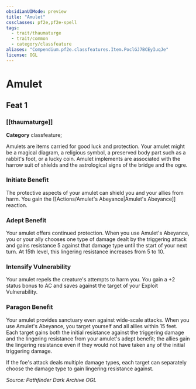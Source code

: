 ```yaml
---
obsidianUIMode: preview
title: "Amulet"
cssclasses: pf2e,pf2e-spell
tags:
  - trait/thaumaturge
  - trait/common
  - category/classfeature
aliases: "Compendium.pf2e.classfeatures.Item.PoclGJ7BCEyIuqJe"
license: OGL
---
```

# Amulet
## Feat 1
### [[thaumaturge]]

**Category** classfeature; 




Amulets are items carried for good luck and protection. Your amulet might be a magical diagram, a religious symbol, a preserved body part such as a rabbit's foot, or a lucky coin. Amulet implements are associated with the harrow suit of shields and the astrological signs of the bridge and the ogre.

### **Initiate Benefit**

The protective aspects of your amulet can shield you and your allies from harm. You gain the [[Actions/Amulet's Abeyance|Amulet's Abeyance]] reaction.

### **Adept Benefit**

Your amulet offers continued protection. When you use Amulet's Abeyance, you or your ally chooses one type of damage dealt by the triggering attack and gains resistance 5 against that damage type until the start of your next turn. At 15th level, this lingering resistance increases from 5 to 10.

### **Intensify Vulnerability**

Your amulet repels the creature's attempts to harm you. You gain a +2 status bonus to AC and saves against the target of your Exploit Vulnerability.

### **Paragon Benefit**

Your amulet provides sanctuary even against wide-scale attacks. When you use Amulet's Abeyance, you target yourself and all allies within 15 feet. Each target gains both the initial resistance against the triggering damage and the lingering resistance from your amulet's adept benefit; the allies gain the lingering resistance even if they would not have taken any of the initial triggering damage.

If the foe's attack deals multiple damage types, each target can separately choose the damage type to gain lingering resistance against.

*Source: Pathfinder Dark Archive*
*OGL*